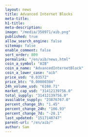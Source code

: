 ```yaml
---
layout: news
title: Advanced Internet Blocks
meta-title: 
h1-title: 
meta-description: 
image: "/media/350971/aib.png"
published: true
allow_search_engine: false
sitemap: false
enable_comment: false
sort_order: 809
permalink: "/en/aib/news.html"
coin_a_symbol: "AIB"
coin_a_name: "AdvancedInternetBlock"
coin_a_lower_case: "aib"
price_usd: "0.03572"
price_btc: "0.00000304"
24h_volume_usd: "6108.71"
market_cap_usd: "31412139756.0"
total_supply: "31412139756.0"
available_supply: "23876767.0"
percent_change_1h: "1.45"
percent_change_24h: "106.93"
percent_change_7d: "-28.1"
last_updated: "1517140747"
parent-url: "/en/aib/"
author: Sam
---
```


